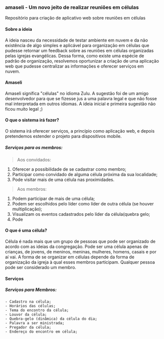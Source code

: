 ### amaseli - Um novo jeito de realizar reuniões em células
Repositório para criação de aplicativo web sobre reuniões em células


#### Sobre a ideia
A ideia nasceu da necessidade de testar ambiente em nuvem e da não existência de algo simples e aplicável para organização em células que pudesse retornar um feedback sobre as reuniões em células organizadas pelas igrejas evangélicas. Dessa forma, como existe uma espécie de padrão de organização, resolvemos oportunizar a criação de uma aplicação web que pudesse centralizar as informações e oferecer serviços em nuvem.

#### Amaseli
Amaseli significa "células" no idioma Zulu. A sugestão foi de um amigo desenvolvedor para que se fizesse jus a uma palavra legal e que não fosse mal interpretada em outros idiomas. A ideia inicial e primeira sugestão não ficou muito legal ;)

#### O que o sistema irá fazer?
O sistema irá oferecer serviços, a princípio como aplicação web, e depois pretendemos estender o projeto para dispositivos mobile.
##### Serviços para os membros:
> Aos convidados:
  1. Oferecer a possibilidade de se cadastrar como membro;
  2. Participar como convidado de alguma célula próxima da sua localidade;
  3. Pode visitar mais de uma célula nas proximidades.
  
> Aos membros:
  1. Podem participar de mais de uma célula;
  2. Podem ser escolhidos pelo líder como líder de outra célula (se houver multiplicação);
  3. Visualizam os eventos cadastrados pelo líder da célula(quebra gelo;
  4. Pode


#### O que é uma célula?
Célula é nada mais que um grupo de pessoas que pode ser organizado de acordo com as ideias da congregação. Pode ser uma célula apenas de crianças, de jovens, de meninos, meninas, mulheres, homens, casais e por aí vai. A forma de se organizar em células depende da forma de organização da igreja à qual esses membros participam. Qualquer pessoa pode ser considerado um membro.

#### Serviços
##### Serviços para Membros:
    - Cadastro na célula;
    - Horários das células;
    - Tema do encontro da célula;
    - Louvor da célula;
    - Quebra-gelo (dinâmica) da célula do dia;
    - Palavra a ser ministrada;
    - Pregador da célula;
    - Endereço do encontro em célula;

